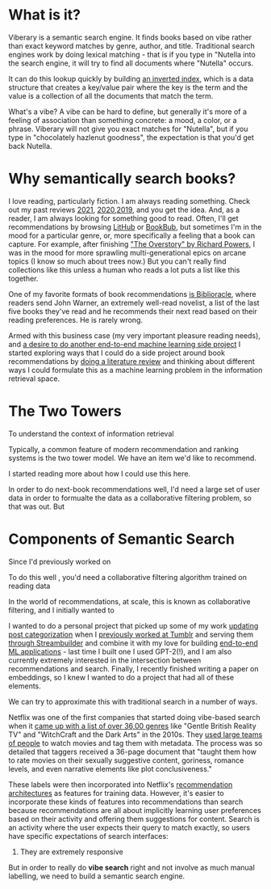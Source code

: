 # What is it?
Viberary is a semantic search engine. It finds books based on vibe rather than exact
keyword matches by genre, author, and title. Traditional search engines work by doing lexical
matching - that is if you type in "Nutella into the search engine, it will try to find all
documents where "Nutella" occurs.

It can do this lookup quickly by building [an inverted
index](https://en.wikipedia.org/wiki/Inverted_index), which is a data structure that creates a
key/value pair where the key is the term and the value is a collection
of all the documents that match the term.

What's a vibe? A vibe can be hard to define, but generally it's more of a feeling of association
than something concrete: a mood, a color, or a phrase. Viberary will not give you exact matches for "Nutella", but if you type in "chocolately hazlenut goodness", the expectation is that you'd get back Nutella.

# Why semantically search books?

I love reading, particularly fiction. I am always reading something. Check out my past reviews
[2021](https://vickiboykis.com/essays/2022-01-02-favorite-books/),
[2020](https://vickiboykis.com/essays/2021-04-16-favorite-books/),[2019](https://vickiboykis.com/essays/2020-01-01-books/),
and you get the idea. And, as a reader, I am always looking for something good to read. Often, I'll get
recommendations by browsing [LitHub](https://lithub.com/) or [BookBub](https://www.bookbub.com/), but sometimes I'm in the mood for a particular
genre, or, more specifically a feeling that a book can capture. For example, after finishing ["The Overstory" by Richard Powers](https://www.richardpowers.net/the-overstory/), I was in the mood for more sprawling multi-generational epics
on arcane topics (I know so much about trees now.) But you can't really find collections like this unless a human who
reads a lot puts a list like this together.

One of my favorite formats of book recommendations [is
Biblioracle](https://themorningnews.org/article/greetings-from-the-biblioracle), where readers
send John Warner, an extremely well-read novelist, a list of the last five books they've read and he recommends their next read
based on their reading preferences. He is rarely wrong.

Armed with this business case (my very important pleasure reading needs), and [a desire to do another end-to-end
machine learning side project](https://vickiboykis.com/2020/06/09/getting-machine-learning-to-production/)
I started exploring ways that I could do a side project around book recommendations by [doing a literature review](https://vickiboykis.com/2022/11/10/how-i-learn-machine-learning/) and thinking about different ways
I could formulate this as a machine learning problem in the information retrieval space.

# The Two Towers

To understand the context of information retrieval

Typically, a common feature of modern recommendation and ranking systems is the two tower model. We have an item we'd like to recommend.

I started reading more about how I could use this here.

In order to do next-book recommendations well, I'd need a large set of user data in order to formualte the data
as a collaborative filtering problem, so that was out. But

# Components of Semantic Search

Since I'd previously worked on


To do this well , you'd need a collaborative filtering algorithm trained on reading data

In the world of
recommendations, at scale, this is known as collaborative filtering, and I
initially wanted to

I wanted to do a personal project that picked up some of my work [updating post
categorization](https://engineering.tumblr.com/post/148350944656/categorizing-posts-on-tumblr)
when I [previously worked at
Tumblr](https://vickiboykis.com/2022/07/25/looking-back-at-two-years-at-automattic-and-tumblr/)
and  serving them [through
Streambuilder](https://engineering.tumblr.com/post/722102563011493888/streambuilder-our-open-source-framework-for)
and combine it with my love for building [end-to-end ML
applications](https://vickiboykis.com/2020/06/09/getting-machine-learning-to-production/) - last
time I built one I used GPT-2(!), and I am also currently extremely interested
in the intersection between recommendations and search. Finally, I recently finished writing a
paper on embeddings, so I knew I wanted to do a project
that had all of these elements.


We can try to approximate this with
traditional search in a number of ways.

Netflix was one of the first companies that started doing vibe-based search when it [came up with a list of over 36,00
genres](https://www.netflix.com/tudum/articles/netflix-secret-codes-guide) like "Gentle British
Reality TV" and "WitchCraft and the Dark Arts" in the 2010s. They [used large teams of people](https://www.theatlantic.com/technology/archive/2014/01/how-netflix-reverse-engineered-hollywood/282679/) to watch
movies and tag them with metadata. The process was so detailed that taggers received a 36-page document that "taught
them how to rate movies on their sexually suggestive content, goriness, romance
levels, and even narrative elements like plot conclusiveness."

These labels were then incorporated into Netflix's [recommendation architectures](https://netflixtechblog.com/system-architectures-for-personalization-and-recommendation-e081aa94b5d8) as features for training data. However, it's easier to incorporate these kinds of features into recommendations than search because recommendations are all about implicitly learning user
preferences based on their activity and offering them suggestions for content. Search is an activity
where the user expects their query to match exactly, so users have specific expectations of search interfaces:

1. They are extremely responsive

But in order to really do <b>vibe search</b> right and not involve as much manual labelling, we
need to build a semantic search engine.
